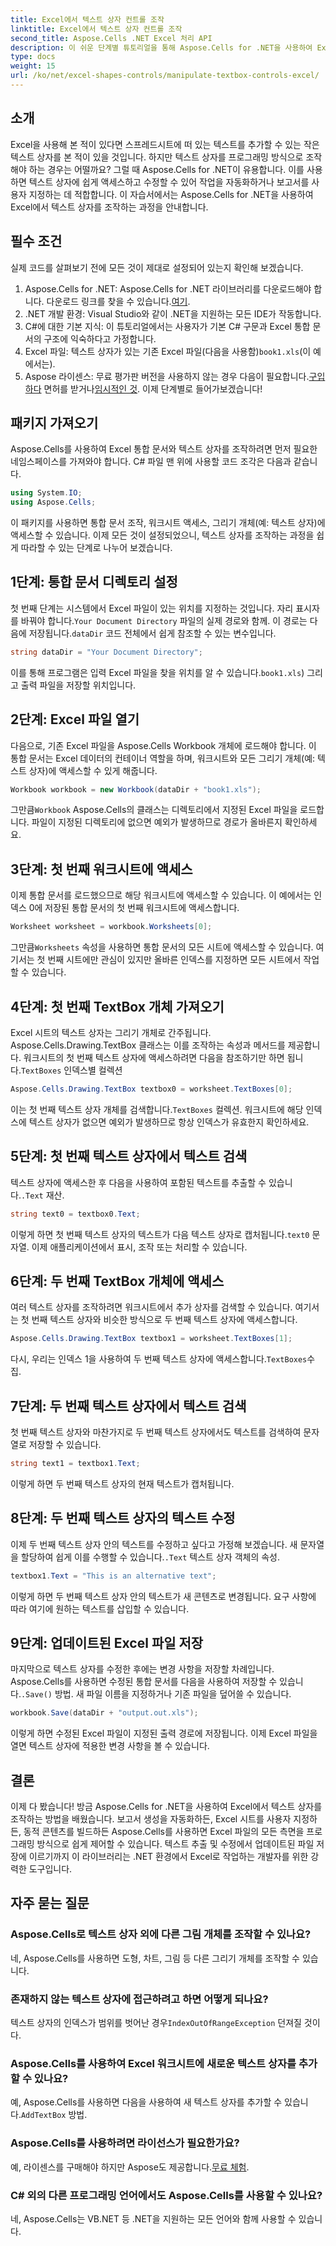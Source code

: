 ```yaml
---
title: Excel에서 텍스트 상자 컨트롤 조작
linktitle: Excel에서 텍스트 상자 컨트롤 조작
second_title: Aspose.Cells .NET Excel 처리 API
description: 이 쉬운 단계별 튜토리얼을 통해 Aspose.Cells for .NET을 사용하여 Excel에서 텍스트 상자를 조작하는 방법을 알아보세요.
type: docs
weight: 15
url: /ko/net/excel-shapes-controls/manipulate-textbox-controls-excel/
---
```

## 소개
Excel을 사용해 본 적이 있다면 스프레드시트에 떠 있는 텍스트를 추가할 수 있는 작은 텍스트 상자를 본 적이 있을 것입니다. 하지만 텍스트 상자를 프로그래밍 방식으로 조작해야 하는 경우는 어떨까요? 그럴 때 Aspose.Cells for .NET이 유용합니다. 이를 사용하면 텍스트 상자에 쉽게 액세스하고 수정할 수 있어 작업을 자동화하거나 보고서를 사용자 지정하는 데 적합합니다. 이 자습서에서는 Aspose.Cells for .NET을 사용하여 Excel에서 텍스트 상자를 조작하는 과정을 안내합니다.
## 필수 조건
실제 코드를 살펴보기 전에 모든 것이 제대로 설정되어 있는지 확인해 보겠습니다.
1.  Aspose.Cells for .NET: Aspose.Cells for .NET 라이브러리를 다운로드해야 합니다. 다운로드 링크를 찾을 수 있습니다.[여기](https://releases.aspose.com/cells/net/).
2. .NET 개발 환경: Visual Studio와 같이 .NET을 지원하는 모든 IDE가 작동합니다.
3. C#에 대한 기본 지식: 이 튜토리얼에서는 사용자가 기본 C# 구문과 Excel 통합 문서의 구조에 익숙하다고 가정합니다.
4.  Excel 파일: 텍스트 상자가 있는 기존 Excel 파일(다음을 사용함)`book1.xls`(이 예에서는).
5.  Aspose 라이센스: 무료 평가판 버전을 사용하지 않는 경우 다음이 필요합니다.[구입하다](https://purchase.aspose.com/buy) 면허를 받거나[임시적인 것](https://purchase.aspose.com/temporary-license/).
이제 단계별로 들어가보겠습니다!
## 패키지 가져오기
Aspose.Cells를 사용하여 Excel 통합 문서와 텍스트 상자를 조작하려면 먼저 필요한 네임스페이스를 가져와야 합니다. C# 파일 맨 위에 사용할 코드 조각은 다음과 같습니다.
```csharp
using System.IO;
using Aspose.Cells;
```
이 패키지를 사용하면 통합 문서 조작, 워크시트 액세스, 그리기 개체(예: 텍스트 상자)에 액세스할 수 있습니다.
이제 모든 것이 설정되었으니, 텍스트 상자를 조작하는 과정을 쉽게 따라할 수 있는 단계로 나누어 보겠습니다.
## 1단계: 통합 문서 디렉토리 설정
 첫 번째 단계는 시스템에서 Excel 파일이 있는 위치를 지정하는 것입니다. 자리 표시자를 바꿔야 합니다.`Your Document Directory` 파일의 실제 경로와 함께. 이 경로는 다음에 저장됩니다.`dataDir` 코드 전체에서 쉽게 참조할 수 있는 변수입니다.
```csharp
string dataDir = "Your Document Directory";
```
이를 통해 프로그램은 입력 Excel 파일을 찾을 위치를 알 수 있습니다.`book1.xls`) 그리고 출력 파일을 저장할 위치입니다.
## 2단계: Excel 파일 열기
다음으로, 기존 Excel 파일을 Aspose.Cells Workbook 개체에 로드해야 합니다. 이 통합 문서는 Excel 데이터의 컨테이너 역할을 하며, 워크시트와 모든 그리기 개체(예: 텍스트 상자)에 액세스할 수 있게 해줍니다.
```csharp
Workbook workbook = new Workbook(dataDir + "book1.xls");
```
 그만큼`Workbook` Aspose.Cells의 클래스는 디렉토리에서 지정된 Excel 파일을 로드합니다. 파일이 지정된 디렉토리에 없으면 예외가 발생하므로 경로가 올바른지 확인하세요.
## 3단계: 첫 번째 워크시트에 액세스
이제 통합 문서를 로드했으므로 해당 워크시트에 액세스할 수 있습니다. 이 예에서는 인덱스 0에 저장된 통합 문서의 첫 번째 워크시트에 액세스합니다.
```csharp
Worksheet worksheet = workbook.Worksheets[0];
```
 그만큼`Worksheets` 속성을 사용하면 통합 문서의 모든 시트에 액세스할 수 있습니다. 여기서는 첫 번째 시트에만 관심이 있지만 올바른 인덱스를 지정하면 모든 시트에서 작업할 수 있습니다.
## 4단계: 첫 번째 TextBox 개체 가져오기
Excel 시트의 텍스트 상자는 그리기 개체로 간주됩니다. Aspose.Cells.Drawing.TextBox 클래스는 이를 조작하는 속성과 메서드를 제공합니다. 워크시트의 첫 번째 텍스트 상자에 액세스하려면 다음을 참조하기만 하면 됩니다.`TextBoxes` 인덱스별 컬렉션
```csharp
Aspose.Cells.Drawing.TextBox textbox0 = worksheet.TextBoxes[0];
```
 이는 첫 번째 텍스트 상자 개체를 검색합니다.`TextBoxes` 컬렉션. 워크시트에 해당 인덱스에 텍스트 상자가 없으면 예외가 발생하므로 항상 인덱스가 유효한지 확인하세요.
## 5단계: 첫 번째 텍스트 상자에서 텍스트 검색
 텍스트 상자에 액세스한 후 다음을 사용하여 포함된 텍스트를 추출할 수 있습니다.`.Text` 재산.
```csharp
string text0 = textbox0.Text;
```
 이렇게 하면 첫 번째 텍스트 상자의 텍스트가 다음 텍스트 상자로 캡처됩니다.`text0` 문자열. 이제 애플리케이션에서 표시, 조작 또는 처리할 수 있습니다.
## 6단계: 두 번째 TextBox 개체에 액세스
여러 텍스트 상자를 조작하려면 워크시트에서 추가 상자를 검색할 수 있습니다. 여기서는 첫 번째 텍스트 상자와 비슷한 방식으로 두 번째 텍스트 상자에 액세스합니다.
```csharp
Aspose.Cells.Drawing.TextBox textbox1 = worksheet.TextBoxes[1];
```
다시, 우리는 인덱스 1을 사용하여 두 번째 텍스트 상자에 액세스합니다.`TextBoxes`수집.
## 7단계: 두 번째 텍스트 상자에서 텍스트 검색
첫 번째 텍스트 상자와 마찬가지로 두 번째 텍스트 상자에서도 텍스트를 검색하여 문자열로 저장할 수 있습니다.
```csharp
string text1 = textbox1.Text;
```
이렇게 하면 두 번째 텍스트 상자의 현재 텍스트가 캡처됩니다.
## 8단계: 두 번째 텍스트 상자의 텍스트 수정
 이제 두 번째 텍스트 상자 안의 텍스트를 수정하고 싶다고 가정해 보겠습니다. 새 문자열을 할당하여 쉽게 이를 수행할 수 있습니다.`.Text` 텍스트 상자 객체의 속성.
```csharp
textbox1.Text = "This is an alternative text";
```
이렇게 하면 두 번째 텍스트 상자 안의 텍스트가 새 콘텐츠로 변경됩니다. 요구 사항에 따라 여기에 원하는 텍스트를 삽입할 수 있습니다.
## 9단계: 업데이트된 Excel 파일 저장
 마지막으로 텍스트 상자를 수정한 후에는 변경 사항을 저장할 차례입니다. Aspose.Cells를 사용하면 수정된 통합 문서를 다음을 사용하여 저장할 수 있습니다.`.Save()` 방법. 새 파일 이름을 지정하거나 기존 파일을 덮어쓸 수 있습니다.
```csharp
workbook.Save(dataDir + "output.out.xls");
```
이렇게 하면 수정된 Excel 파일이 지정된 출력 경로에 저장됩니다. 이제 Excel 파일을 열면 텍스트 상자에 적용한 변경 사항을 볼 수 있습니다.
## 결론
이제 다 봤습니다! 방금 Aspose.Cells for .NET을 사용하여 Excel에서 텍스트 상자를 조작하는 방법을 배웠습니다. 보고서 생성을 자동화하든, Excel 시트를 사용자 지정하든, 동적 콘텐츠를 빌드하든 Aspose.Cells를 사용하면 Excel 파일의 모든 측면을 프로그래밍 방식으로 쉽게 제어할 수 있습니다. 텍스트 추출 및 수정에서 업데이트된 파일 저장에 이르기까지 이 라이브러리는 .NET 환경에서 Excel로 작업하는 개발자를 위한 강력한 도구입니다.
## 자주 묻는 질문
### Aspose.Cells로 텍스트 상자 외에 다른 그림 개체를 조작할 수 있나요?
네, Aspose.Cells를 사용하면 도형, 차트, 그림 등 다른 그리기 개체를 조작할 수 있습니다.
### 존재하지 않는 텍스트 상자에 접근하려고 하면 어떻게 되나요?
 텍스트 상자의 인덱스가 범위를 벗어난 경우`IndexOutOfRangeException` 던져질 것이다.
### Aspose.Cells를 사용하여 Excel 워크시트에 새로운 텍스트 상자를 추가할 수 있나요?
 예, Aspose.Cells를 사용하면 다음을 사용하여 새 텍스트 상자를 추가할 수 있습니다.`AddTextBox` 방법.
### Aspose.Cells를 사용하려면 라이선스가 필요한가요?
 예, 라이센스를 구매해야 하지만 Aspose도 제공합니다.[무료 체험](https://releases.aspose.com/).
### C# 외의 다른 프로그래밍 언어에서도 Aspose.Cells를 사용할 수 있나요?
네, Aspose.Cells는 VB.NET 등 .NET을 지원하는 모든 언어와 함께 사용할 수 있습니다.